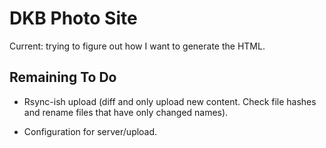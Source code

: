 DKB Photo Site
========================================

Current: trying to figure out how I want
to generate the HTML.

Remaining To Do
----------------------------------------

* Rsync-ish upload (diff and only upload
  new content. Check file hashes and
  rename files that have only changed
  names).

* Configuration for server/upload.
